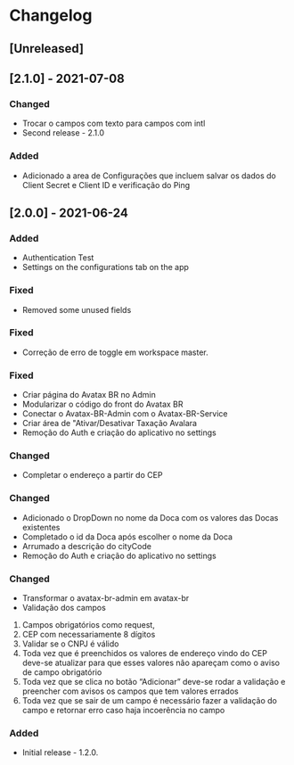 # Changelog

## [Unreleased]

## [2.1.0] - 2021-07-08

### Changed
- Trocar o campos com texto para campos com intl
- Second release - 2.1.0

### Added
- Adicionado a area de Configurações que incluem salvar os dados do Client Secret e Client ID e verificação do Ping

## [2.0.0] - 2021-06-24

### Added

- Authentication Test
- Settings on the configurations tab on the app

### Fixed

- Removed some unused fields

### Fixed

- Correção de erro de toggle em workspace master.

### Fixed

- Criar página do Avatax BR no Admin
- Modularizar o código do front do Avatax BR
- Conectar o Avatax-BR-Admin com o Avatax-BR-Service
- Criar área de "Ativar/Desativar Taxação Avalara
- Remoção do Auth e criação do aplicativo no settings

### Changed

- Completar o endereço a partir do CEP

### Changed

- Adicionado o DropDown no nome da Doca com os valores das Docas existentes
- Completado o id da Doca após escolher o nome da Doca
- Arrumado a descrição do cityCode
- Remoção do Auth e criação do aplicativo no settings

### Changed

- Transformar o avatax-br-admin em avatax-br
- Validação dos campos

1. Campos obrigatórios como request,
2. CEP com necessariamente 8 dígitos
3. Validar se o CNPJ é válido
4. Toda vez que é preenchidos os valores de endereço vindo do CEP deve-se atualizar para que esses valores não apareçam como o aviso de campo obrigatório
5. Toda vez que se clica no botão “Adicionar” deve-se rodar a validação e preencher com avisos os campos que tem valores errados
6. Toda vez que se sair de um campo é necessário fazer a validação do campo e retornar erro caso haja incoerência no campo

### Added
- Initial release - 1.2.0.
